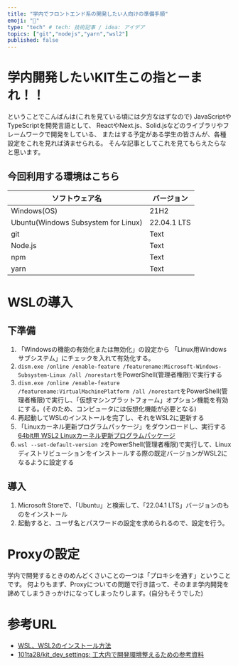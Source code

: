 ```yaml
---
title: "学内でフロントエンド系の開発したい人向けの準備手順"
emoji: "📖"
type: "tech" # tech: 技術記事 / idea: アイデア
topics: ["git","nodejs","yarn","wsl2"]
published: false
---
```


# 学内開発したいKIT生この指とーまれ！！
ということでこんばんは(これを見ている頃には夕方なはずなので)
JavaScriptやTypeScriptを開発言語として、
ReactやNext.js、Solid.jsなどのライブラリやフレームワークで開発をしている、
またはする予定がある学生の皆さんが、各種設定をこれを見れば済ませられる。
そんな記事としてこれを見てもらえたらなと思います。

## 今回利用する環境はこちら
| ソフトウェア名 | バージョン |
| ---- | ---- |
| Windows(OS) | 21H2 |
| Ubuntu(Windows Subsystem for Linux) | 22.04.1 LTS |
| git | Text |
| Node.js | Text |
| npm | Text |
| yarn | Text |

# WSLの導入
## 下準備

1. 「Windowsの機能の有効化または無効化」の設定から
「Linux用Windows サブシステム」にチェックを入れて有効化する。
2. `dism.exe /online /enable-feature /featurename:Microsoft-Windows-Subsystem-Linux /all /norestart`をPowerShell(管理者権限)で実行する
3. `dism.exe /online /enable-feature /featurename:VirtualMachinePlatform /all /norestart`をPowerShell(管理者権限)で実行し、「仮想マシンプラットフォーム」オプション機能を有効にする。(そのため、コンピュータには仮想化機能が必要となる)
4. 再起動してWSLのインストールを完了し、それをWSL2に更新する
5. 「Linuxカーネル更新プログラムパッケージ」をダウンロードし、実行する[64bit用 WSL2 Linuxカーネル更新プログラムパッケージ](https://wslstorestorage.blob.core.windows.net/wslblob/wsl_update_x64.msi)
7. `wsl --set-default-version 2`をPowerShell(管理者権限)で実行して、Linuxディストリビューションをインストールする際の既定バージョンがWSL2になるように設定する

## 導入
1. Microsoft Storeで、「Ubuntu」と検索して、「22.04.1 LTS」バージョンのものをインストール
2. 起動すると、ユーザ名とパスワードの設定を求められるので、設定を行う。

# Proxyの設定
学内で開発するときのめんどくさいことの一つは「プロキシを通す」ということです。
何よりもまず、Proxyについての問題で行き詰って、そのまま学内開発を諦めてしまうきっかけになってしまったりします。(自分もそうでした)




# 参考URL
- [WSL、WSL2のインストール方法](https://it-syoya-engineer.com/wslwsl2/)
- [101ta28/kit_dev_settings: 工大内で開発環境整えるための参考資料](https://github.com/101ta28/kit_dev_settings)
